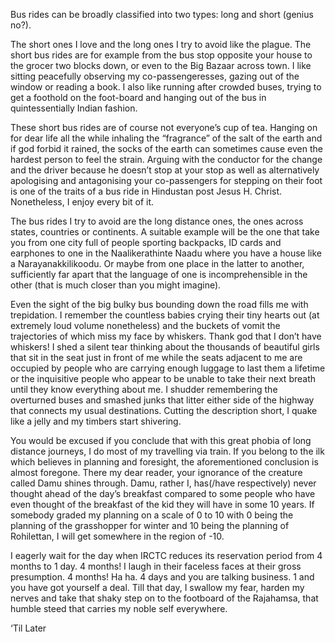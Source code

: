 Bus rides can be broadly classified into two types: long and short (genius no?). 

The short ones I love and the long ones I try to avoid like the plague. The short bus rides are for example from the bus stop opposite 
your house to the grocer two blocks down, or even to the Big Bazaar across town. I like sitting peacefully observing my co-passengeresses, gazing out of the window or reading a book. I also like 
running after crowded buses, trying to get a foothold on the foot-board and hanging out of the bus in quintessentially Indian fashion.

These short bus rides are of course not everyone’s cup of tea. Hanging on for dear life all the while inhaling the “fragrance” of the salt
of the earth and if god forbid it rained, the socks of the earth can sometimes cause even the hardest person to feel the strain. Arguing 
with the conductor for the change and the driver because he doesn’t stop at your stop as well as alternatively apologising and antagonising
your co-passengers for stepping on their foot is one of the traits of a bus ride in Hindustan post Jesus H. Christ. Nonetheless, I enjoy
every bit of it.

The bus rides I try to avoid are the long distance ones, the ones across states, countries or continents. A suitable example will be the 
one that take you from one city full of people sporting backpacks, ID cards and earphones to one in the Naalikerathinte Naadu where you 
have a house like a Narayanakkilikoodu. Or maybe from one place in the latter to another, sufficiently far apart that the language of one
is incomprehensible in the other (that is much closer than you might imagine).

Even the sight of the big bulky bus bounding down the road fills me with trepidation. I remember the countless babies crying their tiny 
hearts out (at extremely loud volume nonetheless) and the buckets of vomit the trajectories of which miss my face by whiskers. Thank god 
that I don’t have whiskers! I shed a silent tear thinking about the thousands of beautiful girls that sit in the seat just in front of me 
while the seats adjacent to me are occupied by people who are carrying enough luggage to last them a lifetime or the inquisitive people 
who appear to be unable to take their next breath until they know everything about me. I shudder remembering the overturned buses and 
smashed junks that litter either side of the highway that connects my usual destinations. Cutting the description short, I quake like a 
jelly and my timbers start shivering.

You would be excused if you conclude that with this great phobia of long distance journeys, I do most of my travelling via train. If you
belong to the ilk which believes in planning and foresight, the aforementioned conclusion is almost foregone. There my dear reader, your 
ignorance of the creature called Damu shines through. Damu, rather I, has(/have respectively) never thought ahead of the day’s breakfast 
compared to some people who have even thought of the breakfast of the kid they will have in some 10 years. If somebody graded my planning
on a scale of 0 to 10 with 0 being the planning of the grasshopper for winter and 10 being the planning of Rohilettan, I will get 
somewhere in the region of -10.

I eagerly wait for the day when IRCTC reduces its reservation period from 4 months to 1 day. 4 months! I laugh in their faceless faces at
their gross presumption. 4 months! Ha ha. 4 days and you are talking business. 1 and you have got yourself a deal. Till that day, I 
swallow my fear, harden my nerves and take that shaky step on to the footboard of the Rajahamsa, that humble steed that carries my 
noble self everywhere.

‘Til Later
